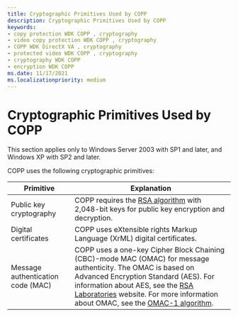 ```yaml
---
title: Cryptographic Primitives Used by COPP
description: Cryptographic Primitives Used by COPP
keywords:
- copy protection WDK COPP , cryptography
- video copy protection WDK COPP , cryptography
- COPP WDK DirectX VA , cryptography
- protected video WDK COPP , cryptography
- cryptography WDK COPP
- encryption WDK COPP
ms.date: 11/17/2021
ms.localizationpriority: medium
---
```


# Cryptographic Primitives Used by COPP

This section applies only to Windows Server 2003 with SP1 and later, and Windows XP with SP2 and later.

COPP uses the following cryptographic primitives:

| Primitive | Explanation |
| --------- | ----------- |
| Public key cryptography | COPP requires the [RSA algorithm](https://www.rsa.com) with 2,048-bit keys for public key encryption and decryption. |
| Digital certificates    | COPP uses eXtensible rights Markup Language (XrML) digital certificates. |
| Message authentication code (MAC) | COPP uses a one-key Cipher Block Chaining (CBC)-mode MAC (OMAC) for message authenticity. The OMAC is based on Advanced Encryption Standard (AES). For information about AES, see the [RSA Laboratories](https://www.rsa.com) website. For more information about OMAC, see the [OMAC-1 algorithm](https://go.microsoft.com/fwlink/p/?linkid=70417).

